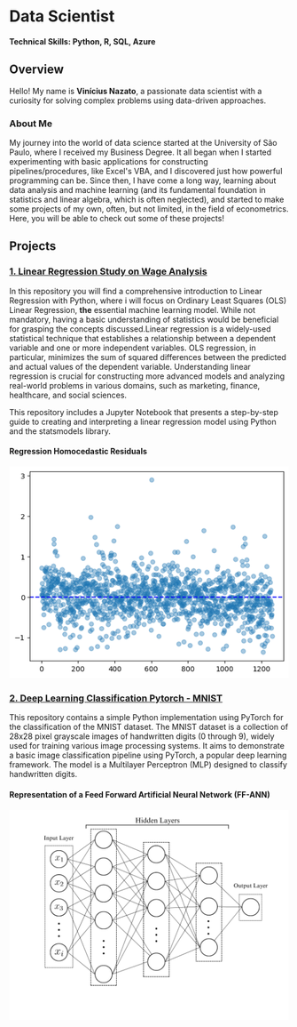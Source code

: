 # Data Scientist
#### Technical Skills: Python, R, SQL, Azure

## Overview
Hello! My name is **Vinícius Nazato**, a passionate data scientist with a curiosity for solving complex problems using data-driven approaches. 
### About Me
My journey into the world of data science started at the University of São Paulo, where I received my Business Degree. It all began when I started experimenting with basic applications for constructing pipelines/procedures, like Excel's VBA, and I discovered just how powerful programming can be. Since then, I have come a long way, learning about data analysis and machine learning (and its fundamental foundation in statistics and linear algebra, which is often neglected), and started to make some projects of my own, often, but not limited, in the field of econometrics. Here, you will be able to check out some of these projects!

## Projects
### [1. Linear Regression Study on Wage Analysis](https://github.com/ViniNazato/LinearRegression)

In this repository you will find a comprehensive introduction to Linear Regression with Python, where i will focus on Ordinary Least Squares (OLS) Linear Regression, **the** essential machine learning model. While not mandatory, having a basic understanding of statistics would be beneficial for grasping the concepts discussed.Linear regression is a widely-used statistical technique that establishes a relationship between a dependent variable and one or more independent variables. OLS regression, in particular, minimizes the sum of squared differences between the predicted and actual values of the dependent variable. Understanding linear regression is crucial for constructing more advanced models and analyzing real-world problems in various domains, such as marketing, finance, healthcare, and social sciences.

This repository includes a Jupyter Notebook that presents a step-by-step guide to creating and interpreting a linear regression model using Python and the statsmodels library. 

#### Regression Homocedastic Residuals 
![RegressionResidual](/imgs/LinearResidual.png)

### [2. Deep Learning Classification Pytorch - MNIST](https://github.com/ViniNazato/DeepLearningMNIST)
This repository contains a simple Python implementation using PyTorch for the classification of the MNIST dataset. The MNIST dataset is a collection of 28x28 pixel grayscale images of handwritten digits (0 through 9), widely used for training various image processing systems. It aims to demonstrate a basic image classification pipeline using PyTorch, a popular deep learning framework. The model is a Multilayer Perceptron (MLP) designed to classify handwritten digits.

#### Representation of a Feed Forward Artificial Neural Network (FF-ANN)
![MLP](/imgs/MLP.png)
